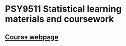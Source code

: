 # PSY9511 Statistical learning materials and coursework

## [Course webpage](https://www.uio.no/studier/emner/sv/psykologi/PSY9511/index-eng.html)

